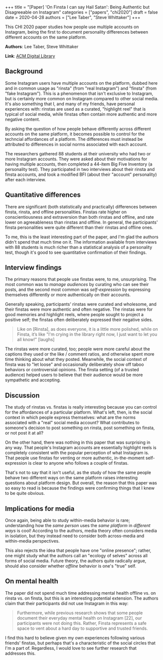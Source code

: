 +++
title = "[Paper] 'On Finsta I can say Hail Satan': Being Authentic but Disagreeable on Instagram"
categories = ["papers", "chi2020"]
draft = false
date = 2020-04-28
authors = ["Lee Taber", "Steve Whittaker"]
+++

This CHI 2020 paper studies how people use multiple accounts on Instagram, being the first to document personality differences between different accounts on the same platform.

<!--more-->

**Authors**: Lee Taber, Steve Whittaker

**Link**: [ACM Digital Library](https://dl.acm.org/doi/10.1145/3313831.3376182)


## Background
Some Instagram users have multiple accounts on the platform, dubbed here and in common usage as "rinsta" (from "real Instagram") and "finsta" (from "fake Instagram"). This is a phenomenon that isn't exclusive to Instagram, but is certainly more common on Instagram compared to other social media. It's also something that I, and many of my friends, have personal experiences with: rinstas are used as a curated, "highlight reel" that is typical of social media, while finstas often contain more authentic and more negative content.

By asking the question of how people behave differently across different accounts on the same platform, it becomes possible to control for the techncial affordances of a platform. The differences must instead be attributed to differences in social norms associated with each account.

The researchers gathered 88 students at their university who had two or more Instagram accounts. They were asked about their motivations for having multiple accounts, then completed a 44-item Big Five Inventory (a personality test). They participated in two interviews about their rinsta and finsta accounts, and took a modified BFI (about their "account" personality) after each interview.


## Quantitative differences
There are significant (both statistically and practically) differences between finsta, rinsta, and offline personalities. Finstas rate higher on conscientiousness and extraversion than both rinstas and offline, and rate lower on agreeableness than rinstas and offline. In general, the participants' finsta personalities were quite different than their rinstas and offline ones.

To me, this is the least interesting part of the paper, and I'm glad the authors didn't spend that much time on it. The information available from interviews with 88 students is much richer than a statistical analysis of a personality test, though it's good to see quantitative confirmation of their findings.

## Interview findings
The primary reasons that people use finstas were, to me, unsurprising. The most common was to *manage audiences* by curating who can see their posts, and the second most common was *self-expression* by expressing themselves differently or more authentically on their accounts.

Generally speaking, participants' rinstas were curated and wholesome, and their finstas were more authentic and often negative. The rinstas were for good memories and highlight reels, where people sought to project a positive self; the finstas often deliberately expressed their negative sides.

> Like on [Rinsta], as does everyone, it is a little more polished, while on Finsta, it’s like "I'm crying in the library
right now, I just want to let you all know!" [laughs]

The rinstas were more curated, too; people were more careful about the captions they used or the like / comment ratios, and otherwise spent more time thinking about what they posted. Meanwhile, the social context of finsta was to "let loose" and occasionally deliberately show off taboo behaviors or controversial opinions. The finsta setting (of a trusted audience) helped users to believe that their audience would be more sympathetic and accepting.


## Discussion
The study of rinstas vs. finstas is really interesting because you can control for the affordances of a particular platform. What's left, then, is the social context in which people express themselves: what are the norms associated with a "real" social media account? What contributes to someone's decision to post something on rinsta, post something on finsta, or not post it at all?

On the other hand, there was nothing in this paper that was surprising in any way. That people's Instagram accounts are essentially highlight reels is completely consistent with the popular perception of what Instagram is. That people use finstas for venting or more authentic, in-the-moment self-expression is clear to anyone who follows a couple of finstas.

That's not to say that it isn't useful, as the study of how the same people behave two different ways on the same platform raises interesting questions about platform design. But overall, the reason that this paper was so easy to read is because the findings were confirming things that I knew to be quite obvious.


## Implications for media
Once again, being able to study within-media behavior is rare; understanding how the *same person* uses the *same platform* in *different ways* is cool! According to the authors, media theory often considers media in isolation, but they instead need to consider both across-media and within-media perspectives.

This also rejects the idea that people have one "online presence"; rather, one might study what the authors call an "ecology of selves" across all forms of social media. Future theory, the authors quite radically argue, should also consider whether *offline* behavior is one's "true" self.


## On mental health
The paper did not spend much time addressing mental health offline vs. on rinsta vs. on finsta, but this is an interesting potential extension. The authors claim that their participants did not use Instagram in this way:

> Furthermore, while previous research shows that some people document their everyday mental health on Instagram [22], our participants were not doing this. Rather, Finsta represents a safe space to vent about a hard day to supportive and trusted friends.

I find this hard to believe given my own experiences following various friends' finstas, but perhaps that's a characteristic of the social circles that I'm a part of. Regardless, I would love to see further research that addresses this.

